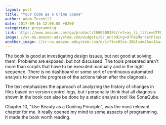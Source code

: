```yaml
---
layout: post
title: "Your Code as a Crime Scene"
author: Adam Tornhill
date: 2017-09-16 12:00:00 +0200
categories: programming
link: https://www.amazon.com/gp/product/1680500384/ref=as_li_tl?ie=UTF8&tag=c03ce-20&camp=1789&creative=9325&linkCode=as2&creativeASIN=1680500384&linkId=751044a1d3428473450283c75ebbad1e
image: //ws-na.amazon-adsystem.com/widgets/q?_encoding=UTF8&MarketPlace=US&ASIN=1680500384&ServiceVersion=20070822&ID=AsinImage&WS=1&Format=_SL250_&tag=c03ce-20
another_image: //ir-na.amazon-adsystem.com/e/ir?t=c03ce-20&l=am2&o=1&a=1680500384
---
```


The book is good at investigating design issues, but not good at solving them. Problems are exposed, but not discussed. The tools presented aren't more than scripts that have to be executed manually and in the right sequence. There is no dashboard or some sort of continuous automated analysis to show the progress of the actions taken after the diagnosis.

The text emphasizes the approach of analyzing the history of changes in files based on version control logs, but I personally think that all diagnosis shown in the book can also be done by a static analysis tool like SonaQube.

Chapter 10, "Use Beauty as a Guiding Principle", was the most relevant chapter for me. It really opened my mind to some aspects of programming. It made the book worth reading.